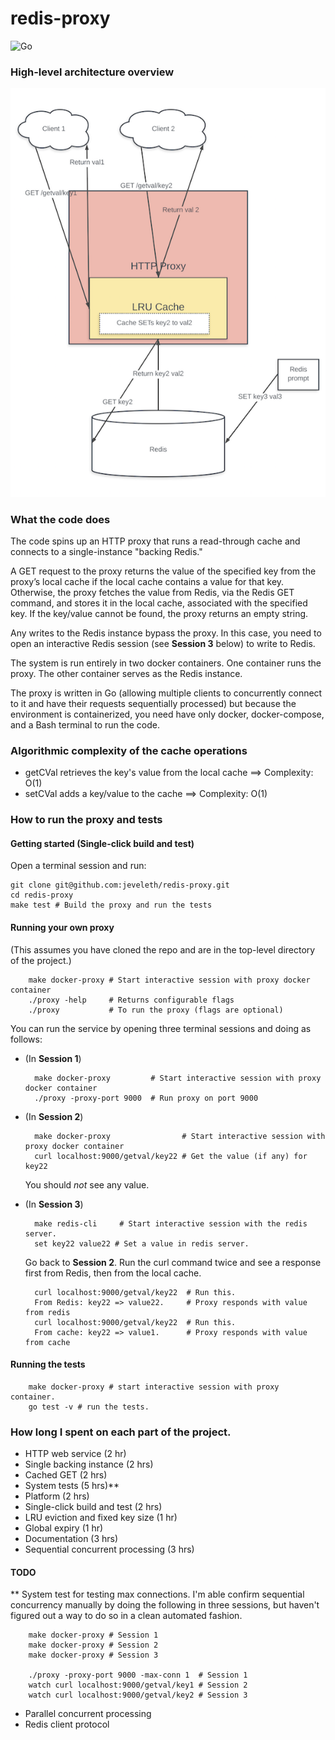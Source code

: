 # redis-proxy

![Go](https://github.com/jeveleth/redis-proxy/workflows/Go/badge.svg?branch=master&event=push)

### High-level architecture overview
![alt text](ProxyArchitecture.png "Proxy Architecture")

### What the code does
The code spins up an HTTP proxy that runs a read-through cache and connects to a single-instance "backing Redis."

A GET request to the proxy returns the value of the specified key from the proxy’s local cache if the local cache contains a value for that key. Otherwise, the proxy fetches the value from Redis, via the Redis GET command, and stores it in the local cache, associated with the specified key. If the key/value cannot be found, the proxy returns an empty string.

Any writes to the Redis instance bypass the proxy. In this case, you need to open an interactive Redis session (see **Session 3** below) to write to Redis.

The system is run entirely in two docker containers. One container runs the proxy. The other container serves as the Redis instance.

The proxy is written in Go (allowing multiple clients to concurrently connect to it and have their requests sequentially processed) but because the environment is containerized, you need have only docker, docker-compose, and a Bash terminal to run the code.

### Algorithmic complexity of the cache operations
* getCVal retrieves the key's value from the local cache ==> Complexity: O(1)
* setCVal adds a key/value to the cache ==> Complexity: O(1)

### How to run the proxy and tests

#### Getting started (Single-click build and test)
Open a terminal session and run:

    git clone git@github.com:jeveleth/redis-proxy.git
    cd redis-proxy
    make test # Build the proxy and run the tests

#### Running your own proxy
(This assumes you have cloned the repo and are in the top-level directory of the project.)

        make docker-proxy # Start interactive session with proxy docker container
        ./proxy -help     # Returns configurable flags
        ./proxy           # To run the proxy (flags are optional)

 You can run the service by opening three terminal sessions and doing as follows:
* (In **Session 1**)

        make docker-proxy         # Start interactive session with proxy docker container
        ./proxy -proxy-port 9000  # Run proxy on port 9000

* (In **Session 2**)

        make docker-proxy                # Start interactive session with proxy docker container
        curl localhost:9000/getval/key22 # Get the value (if any) for key22

    You should *not* see any value.

* (In **Session 3**)

        make redis-cli     # Start interactive session with the redis server.
        set key22 value22 # Set a value in redis server.

    Go back to **Session 2**. Run the curl command twice and see a response first from Redis, then from the local cache.

        curl localhost:9000/getval/key22  # Run this.
        From Redis: key22 => value22.     # Proxy responds with value from redis
        curl localhost:9000/getval/key22  # Run this.
        From cache: key22 => value1.      # Proxy responds with value from cache

#### Running the tests

        make docker-proxy # start interactive session with proxy container.
        go test -v # run the tests.

### How long I spent on each part of the project.
* HTTP web service (2 hr)
* Single backing instance (2 hrs)
* Cached GET (2 hrs)
* System tests (5 hrs)**
* Platform (2 hrs)
* Single-click build and test (2 hrs)
* LRU eviction and fixed key size (1 hr)
* Global expiry (1 hr)
* Documentation (3 hrs)
* Sequential concurrent processing (3 hrs)

#### TODO
** System test for testing max connections.
I'm able confirm sequential concurrency manually by doing the following in three sessions, but haven't figured out a way to do so in a clean automated fashion.

        make docker-proxy # Session 1
        make docker-proxy # Session 2
        make docker-proxy # Session 3

        ./proxy -proxy-port 9000 -max-conn 1  # Session 1
        watch curl localhost:9000/getval/key1 # Session 2
        watch curl localhost:9000/getval/key2 # Session 3


* Parallel concurrent processing
* Redis client protocol
